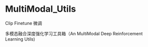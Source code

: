 # MultiModal_Utils
Clip Finetune 微调


多模态融合深度强化学习工具箱（An MultiModal Deep Reinforcement Learning Utils)
